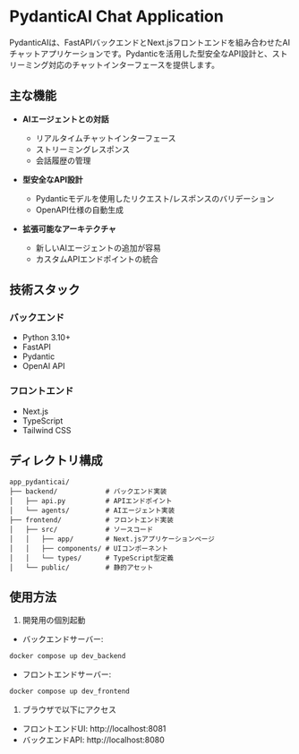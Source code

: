 # PydanticAI Chat Application

PydanticAIは、FastAPIバックエンドとNext.jsフロントエンドを組み合わせたAIチャットアプリケーションです。Pydanticを活用した型安全なAPI設計と、ストリーミング対応のチャットインターフェースを提供します。

## 主な機能
- **AIエージェントとの対話**
  - リアルタイムチャットインターフェース
  - ストリーミングレスポンス
  - 会話履歴の管理

- **型安全なAPI設計**
  - Pydanticモデルを使用したリクエスト/レスポンスのバリデーション
  - OpenAPI仕様の自動生成

- **拡張可能なアーキテクチャ**
  - 新しいAIエージェントの追加が容易
  - カスタムAPIエンドポイントの統合

## 技術スタック

### バックエンド
- Python 3.10+
- FastAPI
- Pydantic
- OpenAI API

### フロントエンド
- Next.js
- TypeScript
- Tailwind CSS

## ディレクトリ構成

```
app_pydanticai/
├── backend/            # バックエンド実装
│   ├── api.py          # APIエンドポイント
│   └── agents/         # AIエージェント実装
├── frontend/           # フロントエンド実装
│   ├── src/            # ソースコード
│   │   ├── app/        # Next.jsアプリケーションページ
│   │   ├── components/ # UIコンポーネント
│   │   └── types/      # TypeScript型定義
│   └── public/         # 静的アセット
```

## 使用方法

1. 開発用の個別起動
- バックエンドサーバー:
```bash
docker compose up dev_backend
```
- フロントエンドサーバー:
```bash
docker compose up dev_frontend
```

1. ブラウザで以下にアクセス
- フロントエンドUI: http://localhost:8081
- バックエンドAPI: http://localhost:8080
